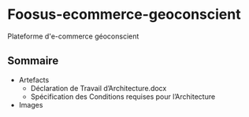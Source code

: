 # Foosus-ecommerce-geoconscient
Plateforme d'e-commerce géoconscient

## Sommaire

* Artefacts
  * Déclaration de Travail d’Architecture.docx
  * Spécification des Conditions requises pour l’Architecture
* Images
